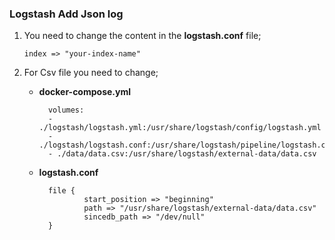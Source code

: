 ### Logstash Add Json log

 1. You need to change the content in the **logstash.conf** file;

        index => "your-index-name"

 2. For Csv file you need to change;

    * **docker-compose.yml**

            volumes:
            - ./logstash/logstash.yml:/usr/share/logstash/config/logstash.yml
            - ./logstash/logstash.conf:/usr/share/logstash/pipeline/logstash.conf
            - ./data/data.csv:/usr/share/logstash/external-data/data.csv

    * **logstash.conf**

            file {
                    start_position => "beginning"
                    path => "/usr/share/logstash/external-data/data.csv"
                    sincedb_path => "/dev/null" 
            }